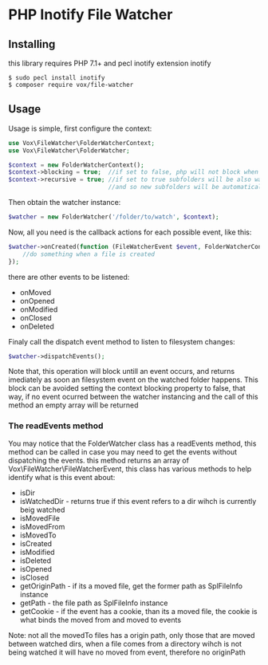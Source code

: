 # PHP Inotify File Watcher

## Installing

this library requires PHP 7.1+ and pecl inotify extension inotify

```
$ sudo pecl install inotify
$ composer require vox/file-watcher
```

## Usage

Usage is simple, first configure the context:

```php
use Vox\FileWatcher\FolderWatcherContext;
use Vox\FileWatcher\FolderWatcher;

$context = new FolderWatcherContext();
$context->blocking = true;  //if set to false, php will not block when readEvents is called, async code can be done
$context->recursive = true; //if set to true subfolders will be also watched, 
                            //and so new subfolders will be automatically be watched
```
Then obtain the watcher instance:

```php
$watcher = new FolderWatcher('/folder/to/watch', $context);
```

Now, all you need is the callback actions for each possible event, like this:

```php
$watcher->onCreated(function (FileWatcherEvent $event, FolderWatcherContext $context) {
    //do something when a file is created
});
```
there are other events to be listened:
* onMoved
* onOpened
* onModified
* onClosed
* onDeleted

Finaly call the dispatch event method to listen to filesystem changes:

```php
$watcher->dispatchEvents();
```

Note that, this operation will block untill an event occurs, and returns imediately as soon an filesystem event on the watched folder happens. This block can be avoided setting the context blocking property to false, that way, if no event ocurred between the watcher instancing and the call of this method an empty array will be returned

### The readEvents method
You may notice that the FolderWatcher class has a readEvents method, this method can be called in case you may need to get the events without dispatching the events. this method returns an array of Vox\FileWatcher\FileWatcherEvent, this class has various methods to help identify what is this event about:
* isDir
* isWatchedDir - returns true if this event refers to a dir wihch is currently beig watched
* isMovedFile
* isMovedFrom
* isMovedTo
* isCreated
* isModified
* isDeleted
* isOpened
* isClosed
* getOriginPath - if its a moved file, get the former path as SplFileInfo instance
* getPath - the file path as SplFileInfo instance
* getCookie - if the event has a cookie, than its a moved file, the cookie is what binds the moved from and moved to events

Note: not all the movedTo files has a origin path, only those that are moved between watched dirs, when a file comes from a directory wihch is not being watched it will have no moved from event, therefore no originPath
